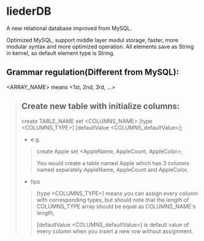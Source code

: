# liederDB
A new relational database improved from MySQL.

Optimized MySQL, support middle layer modul storage, faster, more modular syntax and more optimized operation.
All elements save as String in kernel, so default element type is String.

## Grammar regulation(Different from MySQL):
  <ARRAY_NAME> means <1st, 2nd, 3rd, ...>



>## Create new table with initialize columns:
>
>create TABLE_NAME set <COLUMNS_NAME> [type <COLUMNS_TYPE>] [defaultValue <COLUMNS_defaultValue>];
>
>* e.g.
>>create Apple set <AppleName, AppleCount, AppleColor>;
>>
>>You would create a table named Apple which has 3 columns named separately AppleName, AppleCount and AppleColor.
>* tips
>>[type <COLUMNS_TYPE>] means you can assign every column with corresponding types, but should note that the length of COLUMNS_TYPE array should be equal as COLUMNS_NAME's length;
>>
>>[defaultValue <COLUMNS_defaultValue>] is default value of every column when you insert a new row without assignment.
